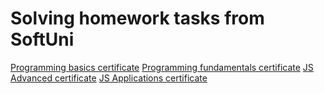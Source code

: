 # Solving homework tasks from SoftUni

[Programming basics certificate](https://softuni.bg/certificates/details/116932/e5dfba3b)
[Programming fundamentals certificate](https://softuni.bg/certificates/details/129323/dca0a7b2)
[JS Advanced certificate](https://softuni.bg/certificates/details/136465/d1a9500f)
[JS Applications certificate](https://softuni.bg/certificates/details/139603/b5256d42)
